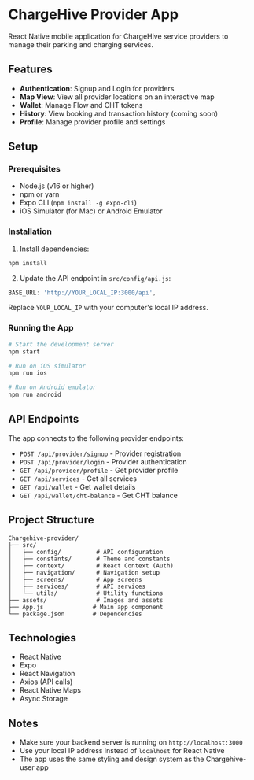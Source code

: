 # ChargeHive Provider App

React Native mobile application for ChargeHive service providers to manage their parking and charging services.

## Features

- **Authentication**: Signup and Login for providers
- **Map View**: View all provider locations on an interactive map
- **Wallet**: Manage Flow and CHT tokens
- **History**: View booking and transaction history (coming soon)
- **Profile**: Manage provider profile and settings

## Setup

### Prerequisites

- Node.js (v16 or higher)
- npm or yarn
- Expo CLI (`npm install -g expo-cli`)
- iOS Simulator (for Mac) or Android Emulator

### Installation

1. Install dependencies:
```bash
npm install
```

2. Update the API endpoint in `src/config/api.js`:
```javascript
BASE_URL: 'http://YOUR_LOCAL_IP:3000/api',
```

Replace `YOUR_LOCAL_IP` with your computer's local IP address.

### Running the App

```bash
# Start the development server
npm start

# Run on iOS simulator
npm run ios

# Run on Android emulator
npm run android
```

## API Endpoints

The app connects to the following provider endpoints:

- `POST /api/provider/signup` - Provider registration
- `POST /api/provider/login` - Provider authentication
- `GET /api/provider/profile` - Get provider profile
- `GET /api/services` - Get all services
- `GET /api/wallet` - Get wallet details
- `GET /api/wallet/cht-balance` - Get CHT balance

## Project Structure

```
Chargehive-provider/
├── src/
│   ├── config/          # API configuration
│   ├── constants/       # Theme and constants
│   ├── context/         # React Context (Auth)
│   ├── navigation/      # Navigation setup
│   ├── screens/         # App screens
│   ├── services/        # API services
│   └── utils/           # Utility functions
├── assets/              # Images and assets
├── App.js              # Main app component
└── package.json        # Dependencies
```

## Technologies

- React Native
- Expo
- React Navigation
- Axios (API calls)
- React Native Maps
- Async Storage

## Notes

- Make sure your backend server is running on `http://localhost:3000`
- Use your local IP address instead of `localhost` for React Native
- The app uses the same styling and design system as the Chargehive-user app
